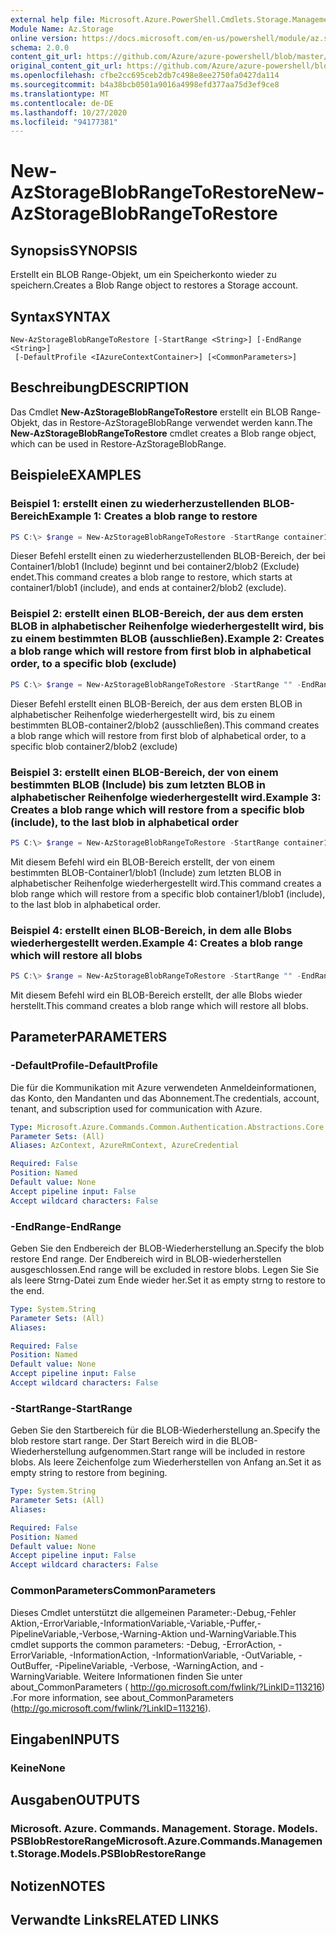 ```yaml
---
external help file: Microsoft.Azure.PowerShell.Cmdlets.Storage.Management.dll-Help.xml
Module Name: Az.Storage
online version: https://docs.microsoft.com/en-us/powershell/module/az.storage/new-azstorageblobrangetorestore
schema: 2.0.0
content_git_url: https://github.com/Azure/azure-powershell/blob/master/src/Storage/Storage.Management/help/New-AzStorageBlobRangeToRestore.md
original_content_git_url: https://github.com/Azure/azure-powershell/blob/master/src/Storage/Storage.Management/help/New-AzStorageBlobRangeToRestore.md
ms.openlocfilehash: cfbe2cc695ceb2db7c498e8ee2750fa0427da114
ms.sourcegitcommit: b4a38bcb0501a9016a4998efd377aa75d3ef9ce8
ms.translationtype: MT
ms.contentlocale: de-DE
ms.lasthandoff: 10/27/2020
ms.locfileid: "94177381"
---
```

# <span data-ttu-id="9cabb-101">New-AzStorageBlobRangeToRestore</span><span class="sxs-lookup"><span data-stu-id="9cabb-101">New-AzStorageBlobRangeToRestore</span></span>

## <span data-ttu-id="9cabb-102">Synopsis</span><span class="sxs-lookup"><span data-stu-id="9cabb-102">SYNOPSIS</span></span>
<span data-ttu-id="9cabb-103">Erstellt ein BLOB Range-Objekt, um ein Speicherkonto wieder zu speichern.</span><span class="sxs-lookup"><span data-stu-id="9cabb-103">Creates a Blob Range object to restores a Storage account.</span></span>

## <span data-ttu-id="9cabb-104">Syntax</span><span class="sxs-lookup"><span data-stu-id="9cabb-104">SYNTAX</span></span>

```
New-AzStorageBlobRangeToRestore [-StartRange <String>] [-EndRange <String>]
 [-DefaultProfile <IAzureContextContainer>] [<CommonParameters>]
```

## <span data-ttu-id="9cabb-105">Beschreibung</span><span class="sxs-lookup"><span data-stu-id="9cabb-105">DESCRIPTION</span></span>
<span data-ttu-id="9cabb-106">Das Cmdlet **New-AzStorageBlobRangeToRestore** erstellt ein BLOB Range-Objekt, das in Restore-AzStorageBlobRange verwendet werden kann.</span><span class="sxs-lookup"><span data-stu-id="9cabb-106">The **New-AzStorageBlobRangeToRestore** cmdlet creates a Blob range object, which can be used in Restore-AzStorageBlobRange.</span></span>

## <span data-ttu-id="9cabb-107">Beispiele</span><span class="sxs-lookup"><span data-stu-id="9cabb-107">EXAMPLES</span></span>

### <span data-ttu-id="9cabb-108">Beispiel 1: erstellt einen zu wiederherzustellenden BLOB-Bereich</span><span class="sxs-lookup"><span data-stu-id="9cabb-108">Example 1: Creates a blob range to restore</span></span>
```powershell
PS C:\> $range = New-AzStorageBlobRangeToRestore -StartRange container1/blob1 -EndRange container2/blob2
```

<span data-ttu-id="9cabb-109">Dieser Befehl erstellt einen zu wiederherzustellenden BLOB-Bereich, der bei Container1/blob1 (Include) beginnt und bei container2/blob2 (Exclude) endet.</span><span class="sxs-lookup"><span data-stu-id="9cabb-109">This command creates a blob range to restore, which starts at container1/blob1 (include), and ends at container2/blob2 (exclude).</span></span>

### <span data-ttu-id="9cabb-110">Beispiel 2: erstellt einen BLOB-Bereich, der aus dem ersten BLOB in alphabetischer Reihenfolge wiederhergestellt wird, bis zu einem bestimmten BLOB (ausschließen).</span><span class="sxs-lookup"><span data-stu-id="9cabb-110">Example 2: Creates a blob range which will restore from first blob in alphabetical order, to a specific blob (exclude)</span></span>
```powershell
PS C:\> $range = New-AzStorageBlobRangeToRestore -StartRange "" -EndRange container2/blob2
```

<span data-ttu-id="9cabb-111">Dieser Befehl erstellt einen BLOB-Bereich, der aus dem ersten BLOB in alphabetischer Reihenfolge wiederhergestellt wird, bis zu einem bestimmten BLOB-container2/blob2 (ausschließen).</span><span class="sxs-lookup"><span data-stu-id="9cabb-111">This command creates a blob range which will restore from first blob of alphabetical order, to a specific blob container2/blob2 (exclude)</span></span>

### <span data-ttu-id="9cabb-112">Beispiel 3: erstellt einen BLOB-Bereich, der von einem bestimmten BLOB (Include) bis zum letzten BLOB in alphabetischer Reihenfolge wiederhergestellt wird.</span><span class="sxs-lookup"><span data-stu-id="9cabb-112">Example 3: Creates a blob range which will restore from a specific blob (include), to the last blob in alphabetical order</span></span>
```powershell
PS C:\> $range = New-AzStorageBlobRangeToRestore -StartRange container1/blob1 -EndRange ""
```

<span data-ttu-id="9cabb-113">Mit diesem Befehl wird ein BLOB-Bereich erstellt, der von einem bestimmten BLOB-Container1/blob1 (Include) zum letzten BLOB in alphabetischer Reihenfolge wiederhergestellt wird.</span><span class="sxs-lookup"><span data-stu-id="9cabb-113">This command creates a blob range which will restore from a specific blob container1/blob1 (include), to the last blob in alphabetical order.</span></span>

### <span data-ttu-id="9cabb-114">Beispiel 4: erstellt einen BLOB-Bereich, in dem alle Blobs wiederhergestellt werden.</span><span class="sxs-lookup"><span data-stu-id="9cabb-114">Example 4: Creates a blob range which will restore all blobs</span></span>
```powershell
PS C:\> $range = New-AzStorageBlobRangeToRestore -StartRange "" -EndRange ""
```

<span data-ttu-id="9cabb-115">Mit diesem Befehl wird ein BLOB-Bereich erstellt, der alle Blobs wieder herstellt.</span><span class="sxs-lookup"><span data-stu-id="9cabb-115">This command creates a blob range which will restore all blobs.</span></span>

## <span data-ttu-id="9cabb-116">Parameter</span><span class="sxs-lookup"><span data-stu-id="9cabb-116">PARAMETERS</span></span>

### <span data-ttu-id="9cabb-117">-DefaultProfile</span><span class="sxs-lookup"><span data-stu-id="9cabb-117">-DefaultProfile</span></span>
<span data-ttu-id="9cabb-118">Die für die Kommunikation mit Azure verwendeten Anmeldeinformationen, das Konto, den Mandanten und das Abonnement.</span><span class="sxs-lookup"><span data-stu-id="9cabb-118">The credentials, account, tenant, and subscription used for communication with Azure.</span></span>

```yaml
Type: Microsoft.Azure.Commands.Common.Authentication.Abstractions.Core.IAzureContextContainer
Parameter Sets: (All)
Aliases: AzContext, AzureRmContext, AzureCredential

Required: False
Position: Named
Default value: None
Accept pipeline input: False
Accept wildcard characters: False
```

### <span data-ttu-id="9cabb-119">-EndRange</span><span class="sxs-lookup"><span data-stu-id="9cabb-119">-EndRange</span></span>
<span data-ttu-id="9cabb-120">Geben Sie den Endbereich der BLOB-Wiederherstellung an.</span><span class="sxs-lookup"><span data-stu-id="9cabb-120">Specify the blob restore End range.</span></span>
<span data-ttu-id="9cabb-121">Der Endbereich wird in BLOB-wiederherstellen ausgeschlossen.</span><span class="sxs-lookup"><span data-stu-id="9cabb-121">End range will be excluded in restore blobs.</span></span>
<span data-ttu-id="9cabb-122">Legen Sie Sie als leere Strng-Datei zum Ende wieder her.</span><span class="sxs-lookup"><span data-stu-id="9cabb-122">Set it as empty strng to restore to the end.</span></span>

```yaml
Type: System.String
Parameter Sets: (All)
Aliases:

Required: False
Position: Named
Default value: None
Accept pipeline input: False
Accept wildcard characters: False
```

### <span data-ttu-id="9cabb-123">-StartRange</span><span class="sxs-lookup"><span data-stu-id="9cabb-123">-StartRange</span></span>
<span data-ttu-id="9cabb-124">Geben Sie den Startbereich für die BLOB-Wiederherstellung an.</span><span class="sxs-lookup"><span data-stu-id="9cabb-124">Specify the blob restore start range.</span></span>
<span data-ttu-id="9cabb-125">Der Start Bereich wird in die BLOB-Wiederherstellung aufgenommen.</span><span class="sxs-lookup"><span data-stu-id="9cabb-125">Start range will be included in restore blobs.</span></span>
<span data-ttu-id="9cabb-126">Als leere Zeichenfolge zum Wiederherstellen von Anfang an.</span><span class="sxs-lookup"><span data-stu-id="9cabb-126">Set it as empty string to restore from begining.</span></span>

```yaml
Type: System.String
Parameter Sets: (All)
Aliases:

Required: False
Position: Named
Default value: None
Accept pipeline input: False
Accept wildcard characters: False
```

### <span data-ttu-id="9cabb-127">CommonParameters</span><span class="sxs-lookup"><span data-stu-id="9cabb-127">CommonParameters</span></span>
<span data-ttu-id="9cabb-128">Dieses Cmdlet unterstützt die allgemeinen Parameter:-Debug,-Fehler Aktion,-ErrorVariable,-InformationVariable,-Variable,-Puffer,-PipelineVariable,-Verbose,-Warning-Aktion und-WarningVariable.</span><span class="sxs-lookup"><span data-stu-id="9cabb-128">This cmdlet supports the common parameters: -Debug, -ErrorAction, -ErrorVariable, -InformationAction, -InformationVariable, -OutVariable, -OutBuffer, -PipelineVariable, -Verbose, -WarningAction, and -WarningVariable.</span></span> <span data-ttu-id="9cabb-129">Weitere Informationen finden Sie unter about_CommonParameters ( http://go.microsoft.com/fwlink/?LinkID=113216) .</span><span class="sxs-lookup"><span data-stu-id="9cabb-129">For more information, see about_CommonParameters (http://go.microsoft.com/fwlink/?LinkID=113216).</span></span>

## <span data-ttu-id="9cabb-130">Eingaben</span><span class="sxs-lookup"><span data-stu-id="9cabb-130">INPUTS</span></span>

### <span data-ttu-id="9cabb-131">Keine</span><span class="sxs-lookup"><span data-stu-id="9cabb-131">None</span></span>

## <span data-ttu-id="9cabb-132">Ausgaben</span><span class="sxs-lookup"><span data-stu-id="9cabb-132">OUTPUTS</span></span>

### <span data-ttu-id="9cabb-133">Microsoft. Azure. Commands. Management. Storage. Models. PSBlobRestoreRange</span><span class="sxs-lookup"><span data-stu-id="9cabb-133">Microsoft.Azure.Commands.Management.Storage.Models.PSBlobRestoreRange</span></span>

## <span data-ttu-id="9cabb-134">Notizen</span><span class="sxs-lookup"><span data-stu-id="9cabb-134">NOTES</span></span>

## <span data-ttu-id="9cabb-135">Verwandte Links</span><span class="sxs-lookup"><span data-stu-id="9cabb-135">RELATED LINKS</span></span>
